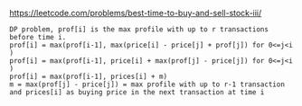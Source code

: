 https://leetcode.com/problems/best-time-to-buy-and-sell-stock-iii/  
```
DP problem, prof[i] is the max profile with up to r transactions before time i.
prof[i] = max(prof[i-1], max(price[i] - price[j] + prof[j]) for 0<=j<i )  
prof[i] = max(prof[i-1], price[i] + max(prof[j] - price[j]) for 0<=j<i )  
prof[i] = max(prof[i-1], prices[i] + m)
m = max(prof[j] - price[j]) = max profile with up to r-1 transaction and prices[i] as buying price in the next transaction at time i
```
